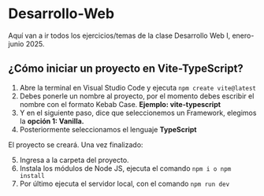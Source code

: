 # Desarrollo-Web

Aquí van a ir todos los ejercicios/temas de la clase Desarrollo Web I, enero-junio 2025.

## ¿Cómo iniciar un proyecto en Vite-TypeScript?


1. Abre la terminal en Visual Studio Code y ejecuta ```npm create vite@latest```
2. Debes ponerle un nombre al proyecto, por el momento debes escribir el nombre con el formato Kebab Case. **Ejemplo: vite-typescript**
3. Y en el siguiente paso, dice que seleccionemos un Framework, elegimos la **opción 1: Vanilla.**
4. Posteriormente seleccionamos el lenguaje **TypeScript**

El proyecto se creará. Una vez finalizado:

5. Ingresa a la carpeta del proyecto.
6. Instala los módulos de Node JS, ejecuta el comando ```npm i o npm install```
7. Por último ejecuta el servidor local, con el comando ```npm run dev```
